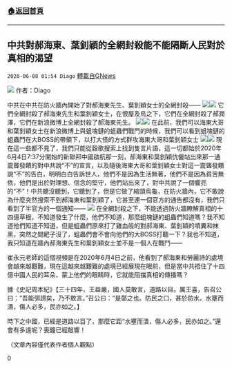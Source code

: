 ###  [:house:返回首頁](https://github.com/ourhimalayas/txt)
---

## 中共對郝海東、葉釗穎的全網封殺能不能隔斷人民對於真相的渴望
`2020-06-08 01:54 Diago` [轉載自GNews](https://gnews.org/zh-hant/226113/)

![](https://s3.amazonaws.com/gnews-media-offload/wp-content/uploads/2020/06/08021220/images_%E5%89%AF%E6%9C%AC-1.jpg)
作者：Diago

中共在中共在防火牆內開始了對郝海東先生、葉釗穎女士的全網封殺——
![](https://s3.amazonaws.com/gnews-media-offload/wp-content/uploads/2020/06/08015044/WhatsApp-Image-2020-06-08-at-1.48.54-PM.jpeg)![](https://s3.amazonaws.com/gnews-media-offload/wp-content/uploads/2020/06/08015054/WhatsApp-Image-2020-06-08-at-1.49.05-PM.jpeg)
它們全網封殺了郝海東先生和葉釗穎女士，在恨屋及烏之下，它們在全網封殺了郝潤澤，它們在新浪微博上全網封殺了郝海東先生。
![](https://s3.amazonaws.com/gnews-media-offload/wp-content/uploads/2020/06/08015107/WhatsApp-Image-2020-06-08-at-1.49.15-PM.jpeg)![](https://s3.amazonaws.com/gnews-media-offload/wp-content/uploads/2020/06/08015120/WhatsApp-Image-2020-06-08-at-1.49.26-PM.jpeg)
在此前，我們可以海東大哥和葉釗穎女士在新浪微博上與蛆塊鏈的蛆蟲們戰鬥的時候，我們可以看到蛆塊鏈的蛆蟲門在大BOSS的帶領下，以打大怪的方式群攻海東大哥和葉釗穎女士
![](https://s3.amazonaws.com/gnews-media-offload/wp-content/uploads/2020/06/08015134/WhatsApp-Image-2020-06-08-at-1.49.35-PM.jpeg)![](https://s3.amazonaws.com/gnews-media-offload/wp-content/uploads/2020/06/08015139/WhatsApp-Image-2020-06-08-at-1.49.44-PM.jpeg)
現在這一些都不見了，我們只能從穀歌搜索上找到隻言片語，這一切都始於2020年6月4日7:37分開始的新聯邦中國啟航那一刻，郝海東和葉釗穎伉儷站出來那一通震聾發饋的對中共說“不”的宣言，以及隨後海東大哥和葉釗穎女士對這一震聾發饋說“不”的告白，明明白白告訴世人，他們不是因為生活無著，他們不是因為貧苦無依，他們是出於對理想、信念的堅守，他們站出來了，對中共說了一個響亮的“不”！中共聽沒聽到，它聽到了，但是它做了縮頭烏龜，在防火牆內，它不敢說為什麼突然搜索不到郝海東和葉釗穎了，它甚至連一個官方的通告都沒有，我們只看到了半官方的一個通知——
![](https://s3.amazonaws.com/gnews-media-offload/wp-content/uploads/2020/06/08015150/5413634f9f.jpg)
在全網封殺之下，不能透過防火牆瞭解真相的十四億草根，不知道發生了什麼，他們不知道，那麼蛆塊鏈的蛆蟲們知道嗎？我不知道他們知道不知道，但是蛆蟲們原來打了雞血般的對郝海東、葉釗穎的噴糞和抹黑，突然之間耙子沒了，蛆蟲們會不會向他們的大BOSS打聽一下？我也不知道，我只知道在牆內郝海東先生和葉釗穎女士並不是一個人在戰鬥——

崔永元老師的這個視頻是在2020年6月4日之前，他看到了郝海東和勞麗詩的處境會越來越艱難，現在這越來越艱難的處境已經展現在眼前，但是當中共捂住了十四億中國人民的耳朵、蒙上他們的眼睛時，它就能阻擋真相的傳播嗎？

據《史記周本紀》【三十四年，王益嚴，國人莫敢言，道路以目。厲王喜，告召公曰：“吾能弭謗矣，乃不敢言。”召公曰：“是鄣之也。防民之口，甚於防水。水壅而潰，傷人必多，民亦如之。】

時下之中國，已經是道路以目了，那麼它距“水壅而潰，傷人必多，民亦如之。”還會有多遠呢？喪鐘已經敲響！

（文章內容僅代表作者個人觀點）

0
